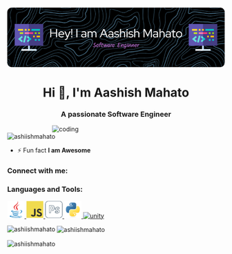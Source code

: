 ![logo](https://github.com/ashiishmahato/ashiishmahato/blob/main/github-header-image%20(1).png)
<h1 align="center">Hi 👋, I'm Aashish Mahato</h1>
<h3 align="center">A passionate Software Engineer </h3>
<img align="right"alt="coding"width="400"src="https://i.pinimg.com/originals/54/e3/7d/54e37d8074ebcde1d96c77d7b2a7f310.gif">

<p align="left"> <img src="https://komarev.com/ghpvc/?username=ashiishmahato&label=Profile%20views&color=0e75b6&style=flat" alt="ashiishmahato" /> </p>

- ⚡ Fun fact **I am Awesome**

<h3 align="left">Connect with me:</h3>
<p align="left">
</p>

<h3 align="left">Languages and Tools:</h3>
<p align="left"> <a href="https://www.java.com" target="_blank" rel="noreferrer"> <img src="https://raw.githubusercontent.com/devicons/devicon/master/icons/java/java-original.svg" alt="java" width="40" height="40"/> </a> <a href="https://developer.mozilla.org/en-US/docs/Web/JavaScript" target="_blank" rel="noreferrer"> <img src="https://raw.githubusercontent.com/devicons/devicon/master/icons/javascript/javascript-original.svg" alt="javascript" width="40" height="40"/> </a> <a href="https://www.photoshop.com/en" target="_blank" rel="noreferrer"> <img src="https://raw.githubusercontent.com/devicons/devicon/master/icons/photoshop/photoshop-line.svg" alt="photoshop" width="40" height="40"/> </a> <a href="https://www.python.org" target="_blank" rel="noreferrer"> <img src="https://raw.githubusercontent.com/devicons/devicon/master/icons/python/python-original.svg" alt="python" width="40" height="40"/> </a> <a href="https://unity.com/" target="_blank" rel="noreferrer"> <img src="https://www.vectorlogo.zone/logos/unity3d/unity3d-icon.svg" alt="unity" width="40" height="40"/> </a> </p>

<p><img align="left" src="https://github-readme-stats.vercel.app/api/top-langs?username=ashiishmahato&show_icons=true&locale=en&layout=compact" alt="ashiishmahato" /></p>

<p>&nbsp;<img align="center" src="https://github-readme-stats.vercel.app/api?username=ashiishmahato&show_icons=true&locale=en" alt="ashiishmahato" /></p>

<p><img align="center" src="https://github-readme-streak-stats.herokuapp.com/?user=ashiishmahato&" alt="ashiishmahato" /></p>
